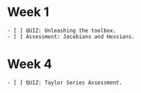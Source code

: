 
# Week 1
    - [ ] QUIZ: Unleashing the toolbox.
    - [ ] Assessment: Jacobians and Hessians.
# Week 4
    - [ ] QUIZ: Taylor Series Assessment.